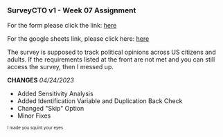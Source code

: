 ### SurveyCTO v1 - Week 07 Assignment

For the form please click the link: [here](https://gui2de.surveycto.com/collect/michele_giunti_week07_form?caseid=)

For the google sheets link, please click here: [here](https://docs.google.com/spreadsheets/d/1Ge2T-LTPc3JfW4PLyY-P_V5J61pxVxhdjogubiHslmQ/edit?usp=sharing)

The survey is supposed to track political opinions across US citizens and adults. If the requirements listed at the front are not met and you can still access the survey, then I messed up.

**CHANGES** *04/24/2023*

- Added Sensitivity Analysis
- Added Identification Variable and Duplication Back Check
- Changed "Skip" Option
- Minor Fixes

<sub><sup>I made you squint your eyes</sup></sub>
